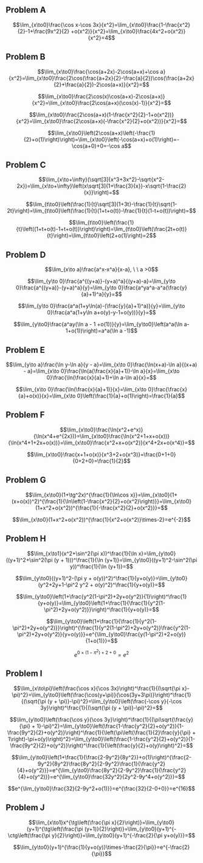 ## Problem A

$$\lim_{x\to0}\frac{\cos x-\cos 3x}{x^2}=\lim_{x\to0}\frac{1-\frac{x^2}{2}-1+\frac{9x^2}{2} +o(x^2)}{x^2}=\lim_{x\to0}\frac{4x^2+o(x^2)}{x^2}=4$$

## Problem B

$$\lim_{x\to0}\frac{\cos(a+2x)-2\cos(a+x)+\cos a}{x^2}=\lim_{x\to0}\frac{2\cos(\frac{a+2x}{2}-\frac{a}{2})\cos(\frac{a+2x}{2}+\frac{a}{2})-2\cos(a+x)}{x^2}=$$

$$\lim_{x\to0}\frac{2\cos(x)\cos(a+x)-2\cos(a+x)}{x^2}=\lim_{x\to0}\frac{2\cos(a+x)(\cos(x)-1)}{x^2}=$$

$$\lim_{x\to0}\frac{2\cos(a+x)(1-\frac{x^2}{2}-1+o(x^2))}{x^2}=\lim_{x\to0}\frac{2\cos(a+x)(-\frac{x^2}{2}+o(x^2))}{x^2}=$$

$$\lim_{x\to0}\left(2\cos(a+x)\left(-\frac{1}{2}+o(1)\right)\right)=\lim_{x\to0}\left(-\cos(a+x)+o(1)\right)=-\cos(a+0)+0=-\cos a$$

## Problem C

$$\lim_{x\to+\infty}(\sqrt[3]{x^3+3x^2}-\sqrt{x^2-2x})=\lim_{x\to+\infty}\left(x\sqrt[3]{1+\frac{3}{x}}-x\sqrt{1-\frac{2}{x}}\right)=$$

$$\lim_{t\to0}\left(\frac{1}{t}\sqrt[3]{1+3t}-\frac{1}{t}\sqrt{1-2t}\right)=\lim_{t\to0}\left(\frac{1}{t}(1+t+o(t))-\frac{1}{t}(1-t+o(t))\right)=$$

$$\lim_{t\to0}\left(\frac{1}{t}\left((1+t+o(t)-1+t+o(t))\right)\right)=\lim_{t\to0}\left(\frac{2t+o(t)}{t}\right)=\lim_{t\to0}\left(2+o(1)\right)=2$$

## Problem D

$$\lim_{x\to a}\frac{a^x-x^a}{x-a}, \ \ a >0$$

$$\lim_{y\to 0}\frac{a^{(y+a)}-(y+a)^a}{(y+a)-a}=\lim_{y\to 0}\frac{a^{(y+a)}-(y+a)^a}{y}=\lim_{y\to 0}\frac{a^ya^a-a^a(\frac{y}{a}+1)^a}{y}=$$

$$\lim_{y\to 0}\frac{a^a(1+y\ln(a)-(\frac{y}{a}+1)^a)}{y}=\lim_{y\to 0}\frac{a^a(1+y\ln a+o(y)-y-1+o(y))}{y}=$$

$$\lim_{y\to0}\frac{a^ay(\ln a - 1 +o(1))}{y}=\lim_{y\to0}\left(a^a(\ln a-1+o(1))\right)=a^a(\ln a -1)$$

## Problem E

$$\lim_{y\to a}\frac{\ln y-\ln a}{y - a}=\lim_{x\to 0}\frac{\ln(x+a)-\ln a}{(x+a) - a}=\lim_{x\to 0}\frac{\ln(a(\frac{x}{a}+1))-\ln a}{x}=\lim_{x\to 0}\frac{\ln(\frac{x}{a}+1)+\ln a-\ln a}{x}=$$

$$\lim_{x\to 0}\frac{\ln(\frac{x}{a}+1)}{x}=\lim_{x\to 0}\frac{\frac{x}{a}+o(x)}{x}=\lim_{x\to 0}\left(\frac{1}{a}+o(1)\right)=\frac{1}{a}$$

## Problem F

$$\lim_{x\to0}\frac{\ln(x^2+e^x)}{\ln(x^4+e^{2x})}=\lim_{x\to0}\frac{\ln(x^2+1+x+o(x))}{\ln(x^4+1+2x+o(x))}=\lim_{x\to0}\frac{x^2+x+o(x^2)}{x^4+2x+o(x^4)}=$$

$$\lim_{x\to0}\frac{x+1+o(x)}{x^3+2+o(x^3)}=\frac{0+1+0}{0+2+0}=\frac{1}{2}$$

## Problem G

$$\lim_{x\to0}(1+\tg^2x)^{\frac{1}{\ln\cos x}}=\lim_{x\to0}(1+(x+o(x))^2)^{\frac{1}{\ln\left(1-\frac{x^2}{2}+o(x^2)\right)}}=\lim_{x\to0}(1+x^2+o(x^2))^{\frac{1}{-\frac{x^2}{2}+o(x^2)}}=$$

$$\lim_{x\to0}(1+x^2+o(x^2))^{\frac{1}{x^2+o(x^2)}\times-2}=e^{-2}$$

## Problem H

$$\lim_{x\to1}(x^2+\sin^2(\pi x))^\frac{1}{\ln x}=\lim_{y\to0}((y+1)^2+\sin^2(\pi (y + 1)))^\frac{1}{\ln (y+1)}=\lim_{y\to0}((y+1)^2-\sin^2(\pi y))^\frac{1}{\ln (y+1)}=$$

$$\lim_{y\to0}((y+1)^2-(\pi y + o(y))^2)^\frac{1}{y+o(y)}=\lim_{y\to0}(y^2+2y+1-\pi^2 y^2 + o(y)^2)^\frac{1}{y+o(y)}=$$

$$\lim_{y\to0}\left(1+\frac{y^2(1-\pi^2)+2y+o(y^2)}{1}\right)^\frac{1}{y+o(y)}=\lim_{y\to0}\left(1+\frac{1}{\frac{1}{y^2(1-\pi^2)+2y+o(y^2)}}\right)^\frac{1}{y+o(y)}=$$

$$\lim_{y\to0}\left(1+\frac{1}{\frac{1}{y^2(1-\pi^2)+2y+o(y^2)}}\right)^{\frac{1}{y^2(1-\pi^2)+2y+o(y^2)}\frac{y^2(1-\pi^2)+2y+o(y^2)}{y+o(y)}}=e^{\lim_{y\to0}\frac{y(1-\pi^2)+2+o(y)}{1+o(1)}}=$$

$$e^{0\times(1-\pi^2)+2+0}=e^2$$

## Problem I

$$\lim_{x\to\pi}\left(\frac{\cos x}{\cos 3x}\right)^\frac{1}{(\sqrt{\pi x}-\pi)^2}=\lim_{y\to0}\left(\frac{\cos(y+\pi)}{\cos(3y+3\pi)}\right)^\frac{1}{(\sqrt{\pi (y + \pi)}-\pi)^2}=\lim_{y\to0}\left(\frac{-\cos y}{-\cos 3y}\right)^\frac{1}{(\sqrt{\pi (y + \pi)}-\pi)^2}=$$

$$\lim_{y\to0}\left(\frac{\cos y}{\cos 3y}\right)^\frac{1}{(\pi\sqrt{\frac{y}{\pi} + 1}-\pi)^2}=\lim_{y\to0}\left(\frac{1-\frac{y^2}{2}+o(y^2)}{1-\frac{9y^2}{2}+o(y^2)}\right)^\frac{1}{\left(\pi\left(\frac{1}{2}\frac{y}{\pi} + 1\right)-\pi+o(y)\right)^2}=\lim_{y\to0}\left(\frac{1-\frac{y^2}{2}+o(y^2)}{1-\frac{9y^2}{2}+o(y^2)}\right)^\frac{1}{\left(\frac{y}{2}+o(y)\right)^2}=$$

$$\lim_{y\to0}\left(1+\frac{1}{\frac{2-9y^2}{8y^2}}+o(1)\right)^{\frac{2-9y^2}{8y^2}\frac{8y^2}{2-9y^2}\frac{1}{\frac{y^2}{4}+o(y^2)}}=e^{\lim_{y\to0}\frac{8y^2}{2-9y^2}\frac{1}{\frac{y^2}{4}+o(y^2)}}=e^{\lim_{y\to0}\frac{32y^2}{2y^2-9y^4+o(y^2)}}=$$

$$e^{\lim_{y\to0}\frac{32}{2-9y^2+o(1)}}=e^{\frac{32}{2-0+0}}=e^{16}$$

## Problem J

$$\lim_{x\to1}x^{\tg\left(\frac{\pi x}{2}\right)}=\lim_{y\to0}(y+1)^{\tg\left(\frac{\pi (y+1)}{2}\right)}=\lim_{y\to0}(y+1)^{-\ctg\left(\frac{\pi y}{2}\right)}=\lim_{y\to0}(y+1)^{-\frac{2}{\pi y+o(y)}}=$$

$$\lim_{y\to0}(y+1)^{\frac{1}{y+o(y)}\times-\frac{2}{\pi}}=e^{-\frac{2}{\pi}}$$